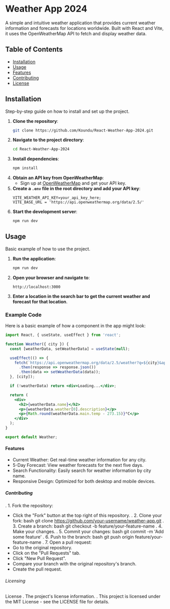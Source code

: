 # Weather App 2024

A simple and intuitive weather application that provides current weather information and forecasts for locations worldwide. Built with React and Vite, it uses the OpenWeatherMap API to fetch and display weather data.

## Table of Contents

- [Installation](#installation)
- [Usage](#usage)
- [Features](#features)
- [Contributing](#contributing)
- [License](#license)

## Installation

Step-by-step guide on how to install and set up the project.

1. **Clone the repository**:
    ```bash
    git clone https://github.com/Koundu/React-Weather-App-2024.git
    ```
2. **Navigate to the project directory**:
    ```bash
    cd React-Weather-App-2024
    ```
3. **Install dependencies**:
    ```bash
    npm install
    ```
4. **Obtain an API key from OpenWeatherMap**:
    - Sign up at [OpenWeatherMap](https://home.openweathermap.org/users/sign_up) and get your API key.
5. **Create a `.env` file in the root directory and add your API key**:
    ```env
    VITE_WEATHER_API_KEY=your_api_key_here;
    VITE_BASE_URL = 'https://api.openweathermap.org/data/2.5/'
    ```
6. **Start the development server**:
    ```bash
    npm run dev
    ```

## Usage

Basic example of how to use the project.

1. **Run the application**:
    ```bash
    npm run dev
    ```
2. **Open your browser and navigate to**:
    ```
    http://localhost:3000
    ```
3. **Enter a location in the search bar to get the current weather and forecast for that location**.

### Example Code

Here is a basic example of how a component in the app might look:

```jsx
import React, { useState, useEffect } from 'react';

function Weather({ city }) {
  const [weatherData, setWeatherData] = useState(null);

  useEffect(() => {
    fetch(`https://api.openweathermap.org/data/2.5/weather?q=${city}&appid=${import.meta.env.VITE_WEATHER_API_KEY}`)
      .then(response => response.json())
      .then(data => setWeatherData(data));
  }, [city]);

  if (!weatherData) return <div>Loading...</div>;

  return (
    <div>
      <h2>{weatherData.name}</h2>
      <p>{weatherData.weather[0].description}</p>
      <p>{Math.round(weatherData.main.temp - 273.15)}°C</p>
    </div>
  );
}

export default Weather;
```
#### Features

- Current Weather: Get real-time weather information for any city.
- 5-Day Forecast: View weather forecasts for the next five days.
- Search Functionality: Easily search for weather information by city name.
- Responsive Design: Optimized for both desktop and mobile devices.
##### Contributing

. 1. Fork the repository:
- Click the "Fork" button at the top right of this repository.
. 2. Clone your fork:
bash git clone https://github.com/your-username/weather-app.git . 3. Create a branch:
bash git checkout -b feature/your-feature-name . 4. Make your changes.
. 5. Commit your changes:
bash git commit -m 'Add some feature' . 6. Push to the branch:
bash git push origin feature/your-feature-name . 7. Open a pull request:
- Go to the original repository.
- Click on the "Pull Requests" tab.
- Click "New Pull Request".
- Compare your branch with the original repository's branch.
- Create the pull request.

###### Licensing
License
. The project's license information.
. This project is licensed under the MIT License - see the LICENSE file for details.